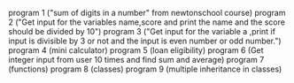 program 1 ("sum of digits in a number" from newtonschool course)
program 2 ("Get input for the variables name,score and print the name and the score should be divided by 10")
program 3 ("Get input for the variable a ,print if input is divisible by 3 or not and the input is even number or odd number.")
program 4 (mini calculator)
program 5 (loan eligibility)
program 6 (Get integer input from user 10 times and find sum and average)
program 7 (functions)
program 8 (classes)
program 9 (multiple inheritance in classes)